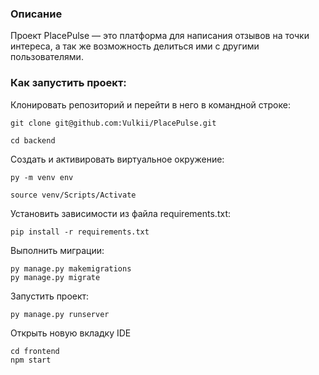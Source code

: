 ### Описание
Проект PlacePulse — это платформа для написания отзывов на точки интереса, а так же возможность делиться ими с другими пользователями.


### Как запустить проект:

Клонировать репозиторий и перейти в него в командной строке:

```
git clone git@github.com:Vulkii/PlacePulse.git
```

```
cd backend
```

Cоздать и активировать виртуальное окружение:

```
py -m venv env
```

```
source venv/Scripts/Activate
```

Установить зависимости из файла requirements.txt:

```
pip install -r requirements.txt
```

Выполнить миграции:

```
py manage.py makemigrations
py manage.py migrate
```

Запустить проект:

```
py manage.py runserver
```


Открыть новую вкладку IDE

```
cd frontend
npm start
```
